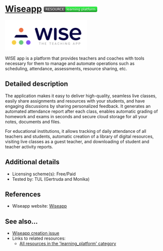 # [Wiseapp](https://www.wiseapp.live/)  [<img src="images/resource-learning_platform.png" align="bottom">](https://github.com/e-CLOSE/Toolbox/issues?q=label%3A02_RESOURCE+label%3Alearning_platform)

[<img src="images/wise.png" align="bottom" height="100" alt="WISE Logo">](https://www.wiseapp.live/)

WISE app is a platform that provides teachers and coaches with tools necessary for them to manage and automate operations such as scheduling, attendance, assessments, resource sharing, etc. 


## Detailed description

The application makes it easy to deliver high-quality, seamless live classes, easily share assignments and resources with your students, and have engaging discussions by sharing personalized feedback. It generates an automated attendance report after each class, enables automatic grading of homework and exams in seconds and secure cloud storage for all your notes, documents and files.

For educational institutions, it allows tracking of daily attendance of all teachers and students, automatic creation of a library of digital resources, visiting live classes as a guest teacher, and downloading of student and teacher activity reports.


## Additional details

- Licensing scheme(s): Free/Paid
- Tested by: TUL (Gertruda and Monika)


## References

- Wiseapp website: [Wiseapp](https://www.wiseapp.live/)


## See also...

- [Wiseapp creation issue](https://github.com/e-CLOSE/Toolbox/issues/193)
- Links to related resources:
  - [All resources in the 'learning_platform' category](https://github.com/e-CLOSE/Toolbox/issues?q=label%3A02_RESOURCE+label%3Alearning_platform)
